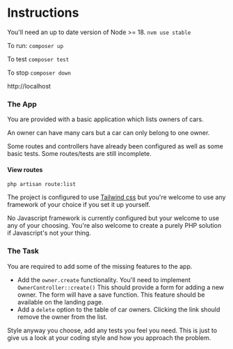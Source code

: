 # Instructions

You'll need an up to date version of Node >= 18. `nvm use stable`

To run: `composer up`

To test `composer test`

To stop `composer down`

http://localhost

### The App
You are provided with a basic application which lists owners of cars. 

An owner can have many cars but a car can only belong to one owner.

Some routes and controllers have already been configured as well as some basic tests. Some routes/tests are still incomplete.

#### View routes
`php artisan route:list`

The project is configured to use [Tailwind css](https://tailwindcss.com/) but you're welcome to use any framework of your choice if you set it up yourself.

No Javascript framework is currently configured but your welcome to use any of your choosing. You're also welcome to create a purely PHP solution if Javascript's not your thing. 

### The Task

You are required to add some of the missing features to the app. 

- Add the `owner.create` functionality. You'll need to implement `OwnerController::create()`
This should provide a form for adding a new owner. The form will have a save function. This feature should be available on the landing page.
- Add a `delete` option to the table of car owners. Clicking the link should remove the owner from the list.

Style anyway you choose, add any tests you feel you need. This is just to give us a look at your coding style and how you approach the problem. 

